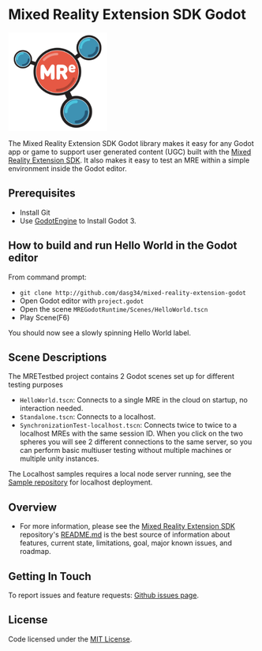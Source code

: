 # Mixed Reality Extension SDK Godot

<img width='200' height='200' 
src='https://github.com/Microsoft/mixed-reality-extension-sdk/blob/master/branding/MRe-RGB.png'/>

The Mixed Reality Extension SDK Godot library makes it easy for any Godot app or game to support user generated content (UGC) built with the [Mixed Reality Extension SDK](
https://github.com/Microsoft/mixed-reality-extension-sdk). It also makes it easy to test an MRE within a simple environment inside the Godot editor.


## Prerequisites
* Install Git
* Use [GodotEngine](https://godotengine.org/) to Install Godot 3.


## How to build and run Hello World in the Godot editor
From command prompt:
* `git clone http://github.com/dasg34/mixed-reality-extension-godot`
* Open Godot editor with `project.godot`
* Open the scene `MREGodotRuntime/Scenes/HelloWorld.tscn`
* Play Scene(F6)

You should now see a slowly spinning Hello World label.


## Scene Descriptions
The MRETestbed project contains 2 Godot scenes set up for different testing purposes
* `HelloWorld.tscn`: Connects to a single MRE in the cloud on startup, no interaction needed.
* `Standalone.tscn`: Connects to a localhost.
* `SynchronizationTest-localhost.tscn`: Connects twice to twice to a localhost MREs with the same session ID. When you click on the two spheres you will see 2 different connections to the same server, so you can perform basic multiuser testing without multiple machines or multiple unity instances.

The Localhost samples requires a local node server running, see the [Sample repository](
https://github.com/Microsoft/mixed-reality-extension-sdk-samples#How-to-Build-and-Run-the-Hello-World-sample) for localhost deployment.


## Overview
* For more information, please see 
the [Mixed Reality Extension SDK](
https://github.com/Microsoft/mixed-reality-extension-sdk) repository's [README.md](https://github.com/Microsoft/mixed-reality-extension-sdk/blob/master/README.md) is the best source of information about features, current state, limitations, goal, major known issues, and roadmap.

## Getting In Touch
To report issues and feature requests: [Github issues page](
https://github.com/dasg34/mixed-reality-extension-godot/issues).


## License
Code licensed under the [MIT License](https://github.com/dasg34/mixed-reality-extension-godot/blob/main/LICENSE).

